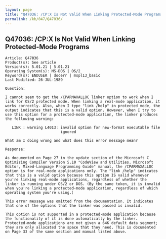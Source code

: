 ```yaml
---
layout: page
title: "Q47036: /CP:X Is Not Valid When Linking Protected-Mode Programs"
permalink: /kb/047/Q47036/
---
```


## Q47036: /CP:X Is Not Valid When Linking Protected-Mode Programs

	Article: Q47036
	Product(s): See article
	Version(s): 5.01.21 | 5.01.21
	Operating System(s): MS-DOS | OS/2
	Keyword(s): ENDUSER | docerr | mspl13_basic
	Last Modified: 26-JUL-1989
	
	Question:
	
	I cannot seem to get the /CPARMAXALLOC linker option to work when I
	link for OS/2 protected mode. When linking a real-mode application, it
	works correctly. Also, when I type "link /help" in protected mode, the
	output indicates that this is a valid option. However, when I try to
	use this option for a protected-mode application, the linker produces
	the following warning:
	
	   LINK : warning L4013: invalid option for new-format executable file
	                         ignored
	
	What am I doing wrong and what does this error message mean?
	
	Response:
	
	As documented on Page 27 in the update section of the Microsoft C
	Optimizing Compiler Version 5.10 "CodeView and Utilities, Microsoft
	Editor, Mixed-Language Programming Guide" manual, the /CPARMAXALLOC
	option is for real-mode applications only. The "link /help" indicates
	that this is a valid option because this option IS valid whenever
	you're linking real-mode applications, regardless of whether the
	linker is running under OS/2 or DOS. (By the same token, it is invalid
	when you're linking a protected-mode application, regardless of which
	operating system you're using.)
	
	This error message was omitted from the documentation. It indicates
	that one of the options that the linker was passed is invalid.
	
	This option is not supported in a protected-mode application because
	the functionality of it is done automatically by the linker.
	Protected-mode applications are not given a 64K default data segment;
	they are only allocated the space that they need. This is documented
	on Page 33 of the same section and manual listed above.
